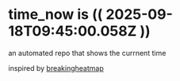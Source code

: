 # time_now is (( 2025-09-18T09:45:00.058Z ))

an automated repo that shows the currnent time

inspired by [breakingheatmap](https://github.com/breakingheatmap/breakingheatmap)